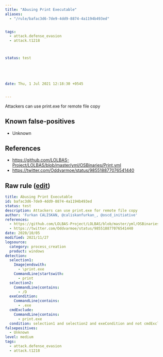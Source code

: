```yaml
---
title: "Abusing Print Executable"
aliases:
  - "/rule/bafac3d6-7de9-4dd9-8874-4a1194b493ed"


tags:
  - attack.defense_evasion
  - attack.t1218



status: test





date: Thu, 1 Jul 2021 12:18:30 +0545


---
```


Attackers can use print.exe for remote file copy

<!--more-->


## Known false-positives

* Unknown



## References

* https://github.com/LOLBAS-Project/LOLBAS/blob/master/yml/OSBinaries/Print.yml
* https://twitter.com/Oddvarmoe/status/985518877076541440


## Raw rule ([edit](https://github.com/SigmaHQ/sigma/edit/master/rules/windows/process_creation/proc_creation_win_susp_print.yml))
```yaml
title: Abusing Print Executable
id: bafac3d6-7de9-4dd9-8874-4a1194b493ed
status: test
description: Attackers can use print.exe for remote file copy
author: 'Furkan CALISKAN, @caliskanfurkan_, @oscd_initiative'
references:
  - https://github.com/LOLBAS-Project/LOLBAS/blob/master/yml/OSBinaries/Print.yml
  - https://twitter.com/Oddvarmoe/status/985518877076541440
date: 2020/10/05
modified: 2021/11/27
logsource:
  category: process_creation
  product: windows
detection:
  selection1:
    Image|endswith:
      - \print.exe
    CommandLine|startswith:
      - print
  selection2:
    CommandLine|contains:
      - /D
  exeCondition:
    CommandLine|contains:
      - .exe
  cmdExclude:
    CommandLine|contains:
      - print.exe
  condition: selection1 and selection2 and exeCondition and not cmdExclude
falsepositives:
  - Unknown
level: medium
tags:
  - attack.defense_evasion
  - attack.t1218

```
